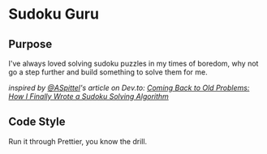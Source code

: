 # Sudoku Guru

## Purpose

I've always loved solving sudoku puzzles in my times of boredom, why not go a step further and build something to solve them for me.

_inspired by [@ASpittel](https://github.com/aspittel/)'s article on Dev.to: [Coming Back to Old Problems: How I Finally Wrote a Sudoku Solving Algorithm](https://dev.to/aspittel/how-i-finally-wrote-a-sudoku-solver-177g)_

## Code Style

Run it through Prettier, you know the drill.